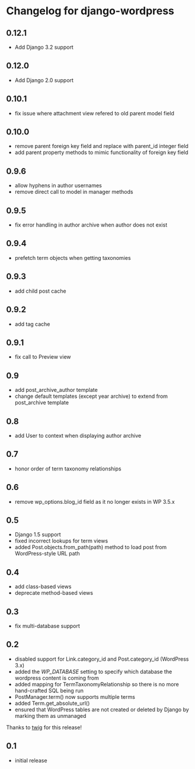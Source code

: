 # Changelog for django-wordpress

## 0.12.1

* Add Django 3.2 support

## 0.12.0

* Add Django 2.0 support


## 0.10.1

* fix issue where attachment view refered to old parent model field

## 0.10.0

* remove parent foreign key field and replace with parent_id integer field
* add parent property methods to mimic functionality of foreign key field

## 0.9.6

* allow hyphens in author usernames
* remove direct call to model in manager methods

## 0.9.5

* fix error handling in author archive when author does not exist

## 0.9.4

* prefetch term objects when getting taxonomies

## 0.9.3

* add child post cache

## 0.9.2

* add tag cache

## 0.9.1

* fix call to Preview view

## 0.9

* add post_archive_author template
* change default templates (except year archive) to extend from post_archive template

## 0.8

* add User to context when displaying author archive

## 0.7

* honor order of term taxonomy relationships

## 0.6

* remove wp_options.blog_id field as it no longer exists in WP 3.5.x

## 0.5

* Django 1.5 support
* fixed incorrect lookups for term views
* added Post.objects.from_path(path) method to load post from WordPress-style URL path

## 0.4

* add class-based views
* deprecate method-based views

## 0.3

* fix multi-database support

## 0.2

* disabled support for Link.category_id and Post.category_id (WordPress 3.x)
* added the *WP_DATABASE* setting to specify which database the wordpress content is coming from
* added mapping for TermTaxonomyRelationship so there is no more hand-crafted SQL being run
* PostManager.term() now supports multiple terms
* added Term.get_absolute_url()
* ensured that WordPress tables are not created or deleted by Django by marking them as unmanaged

Thanks to [twig](https://github.com/twig) for this release!

## 0.1

*   initial release
